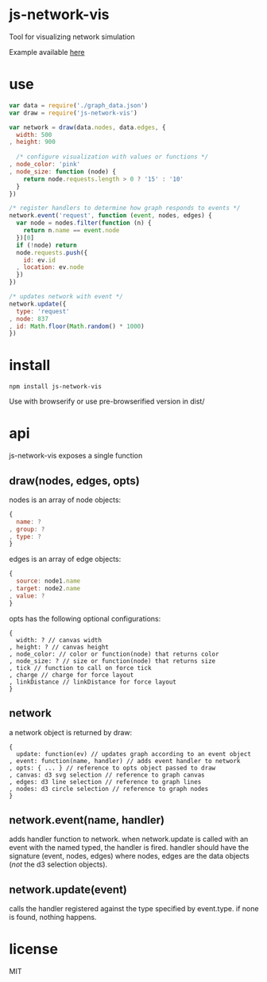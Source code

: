 # js-network-vis
Tool for visualizing network simulation

Example available [here](filwisher.github.io/js-network-vis)
# use
```js
var data = require('./graph_data.json')
var draw = require('js-network-vis')

var network = draw(data.nodes, data.edges, {
  width: 500
, height: 900
  
  /* configure visualization with values or functions */
, node_color: 'pink'
, node_size: function (node) {
    return node.requests.length > 0 ? '15' : '10'
  }  
})

/* register handlers to determine how graph responds to events */
network.event('request', function (event, nodes, edges) {
  var node = nodes.filter(function (n) {
    return n.name == event.node
  })[0]
  if (!node) return
  node.requests.push({
    id: ev.id
  , location: ev.node
  })
})

/* updates network with event */
network.update({
  type: 'request'
, node: 837
, id: Math.floor(Math.random() * 1000)
})

```
# install
```npm install js-network-vis```   

Use with browserify or use pre-browserified version in dist/

# api

js-network-vis exposes a single function

## draw(nodes, edges, opts)
nodes is an array of node objects:

```js
{
  name: ?
, group: ?
, type: ?
}
```

edges is an array of edge objects:
```js
{
  source: node1.name
, target: node2.name
, value: ?
}
```

opts has the following optional configurations:
```
{
  width: ? // canvas width
, height: ? // canvas height
, node_color: // color or function(node) that returns color
, node_size: ? // size or function(node) that returns size
, tick // function to call on force tick
, charge // charge for force layout
, linkDistance // linkDistance for force layout
}
```

## network
a network object is returned by draw:

```
{
  update: function(ev) // updates graph according to an event object
, event: function(name, handler) // adds event handler to network
, opts: { ... } // reference to opts object passed to draw
, canvas: d3 svg selection // reference to graph canvas 
, edges: d3 line selection // reference to graph lines
, nodes: d3 circle selection // reference to graph nodes
}
```

## network.event(name, handler)
adds handler function to network. when network.update is called with an event with the named typed, the handler is fired. handler should have the signature (event, nodes, edges) where nodes, edges are the data objects (*not* the d3 selection objects).

## network.update(event)
calls the handler registered against the type specified by event.type. if none is found, nothing happens.

# license
MIT
